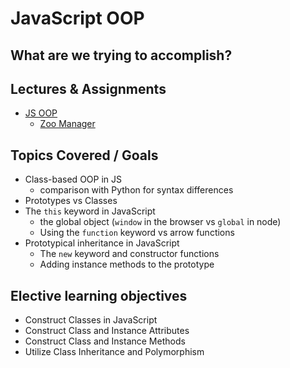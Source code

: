 # JavaScript OOP

## What are we trying to accomplish?

## Lectures & Assignments

- [JS OOP](./1-js-oop.md)
  - [Zoo Manager](https://github.com/Code-Platoon-Assignments/oop-zoo.git)

## Topics Covered / Goals

- Class-based OOP in JS
  - comparison with Python for syntax differences
- Prototypes vs Classes
- The `this` keyword in JavaScript
  - the global object (`window` in the browser vs `global` in node)
  - Using the `function` keyword vs arrow functions
- Prototypical inheritance in JavaScript
  - The `new` keyword and constructor functions
  - Adding instance methods to the prototype

## Elective learning objectives

- Construct Classes in JavaScript
- Construct Class and Instance Attributes
- Construct Class and Instance Methods
- Utilize Class Inheritance and Polymorphism

